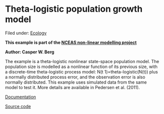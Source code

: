 #  Theta-logistic population growth model

Filed under:  [Ecology][1]

**This example is part of the [NCEAS non-linear modelling project][2]**

**Author: Casper W. Berg**

The example is a theta-logistic nonlinear state-space population model. The population size is modelled as a nonlinear function of its previous size, with a discrete-time theta-logistic process model: N(t 1)=theta-logistic(N(t)) plus a normally distributed process error, and the observation error is also normally distributed. This example uses simulated data from the same model to test it. More details are available in Pedersen et al. (2011).

[Documentation][3]

[Source code][4]

[1]: http/www.admb-project.or@@search?Subject:list=Ecology
[2]: https/groups.nceas.ucsb.ednon-linear-modelinprojects
[3]: https/groups.nceas.ucsb.ednon-linear-modelinprojectthetWRITEUtheta.pdf
[4]: https/groups.nceas.ucsb.ednon-linear-modelinprojecttheta
